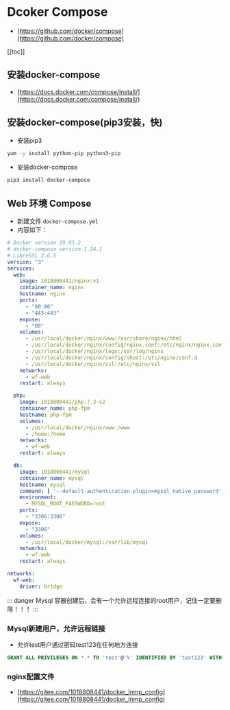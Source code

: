 # Dcoker Compose
- [https://github.com/docker/compose](https://github.com/docker/compose)

[[toc]]

## 安装docker-compose
- [https://docs.docker.com/compose/install/](https://docs.docker.com/compose/install/)

## 安装docker-compose(pip3安装，快)
- 安装pip3
```sh
yum -y install python-pip python3-pip
```

- 安装docker-compose
```sh
pip3 install docker-compose
```

## Web 环境 Compose
- 新建文件 `docker-compose.yml`
- 内容如下：
```yml
# Docker version 19.03.2
# docker-compose version 1.24.1
# LibreSSL 2.6.5
version: "3"
services:
  web:
    image: 1018808441/nginx:v1
    container_name: nginx
    hostname: nginx
    ports:
      - "80:80"
      - "443:443"
    expose:
      - "80"
    volumes:
      - /usr/local/docker/nginx/www:/usr/share/nginx/html
      - /usr/local/docker/nginx/config/nginx.conf:/etc/nginx/nginx.conf
      - /usr/local/docker/nginx/logs:/var/log/nginx
      - /usr/local/docker/nginx/config/vhost:/etc/nginx/conf.d
      - /usr/local/docker/nginx/ssl:/etc/nginx/ssl
    networks:
      - wf-web
    restart: always

  php:
    image: 1018808441/php:7.3-v2
    container_name: php-fpm
    hostname: php-fpm
    volumes:
      - /usr/local/docker/nginx/www:/www
      - /home:/home
    networks:
      - wf-web
    restart: always

  db:
    image: 1018808441/mysql
    container_name: mysql
    hostname: mysql
    command: [ '--default-authentication-plugin=mysql_native_password', '--character-set-server=utf8mb4', '--collation-server=utf8mb4_unicode_ci']
    environment:
      - MYSQL_ROOT_PASSWORD=root
    ports:
      - "3306:3306"
    expose:
      - "3306"
    volumes:
      - /usr/local/docker/mysql:/var/lib/mysql
    networks:
      - wf-web
    restart: always

networks:
  wf-web:
    driver: bridge
```

::: danger
Mysql 容器创建后，会有一个允许远程连接的root用户，记住一定要删除！！！
:::

### Mysql新建用户，允许远程链接
- 允许test用户通过密码test123在任何地方连接
```sql
GRANT ALL PRIVILEGES ON *.* TO 'test'@'%' IDENTIFIED BY 'test123' WITH GRANT OPTION;
```

### nginx配置文件
- [https://gitee.com/1018808441/docker_lnmp_config](https://gitee.com/1018808441/docker_lnmp_config)
